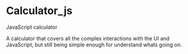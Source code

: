 # Calculator_js
JavaScript calculator

A calculator that covers all the complex interactions with the UI and JavaScript, but still being simple enough  for understand whats going on.
